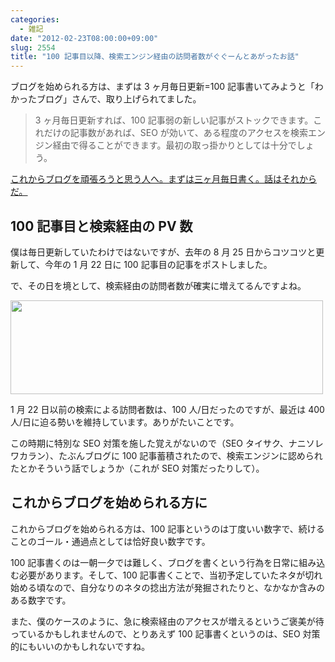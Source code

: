 ```yaml
---
categories:
  - 雑記
date: "2012-02-23T08:00:00+09:00"
slug: 2554
title: "100 記事目以降、検索エンジン経由の訪問者数がぐぐーんとあがったお話"
---
```


ブログを始められる方は、まずは 3 ヶ月毎日更新=100 記事書いてみようと「わかったブログ」さんで、取り上げられてました。

> 3 ヶ月毎日更新すれば、100 記事弱の新しい記事がストックできます。これだけの記事数があれば、SEO が効いて、ある程度のアクセスを検索エンジン経由で得ることができます。最初の取っ掛かりとしては十分でしょう。

[これからブログを頑張ろうと思う人へ。まずは三ヶ月毎日書く。話はそれからだ。](http://www.wakatta-blog.com/post_755.html)

## 100 記事目と検索経由の PV 数

僕は毎日更新していたわけではないですが、去年の 8 月 25 日からコツコツと更新して、今年の 1 月 22 日に 100 記事目の記事をポストしました。

で、その日を境として、検索経由の訪問者数が確実に増えてるんですよね。

<img alt="" src="/images/2012/02/2554_1.png" width="500" height="150">

1 月 22 日以前の検索による訪問者数は、100 人/日だったのですが、最近は 400 人/日に迫る勢いを維持しています。ありがたいことです。

この時期に特別な SEO 対策を施した覚えがないので（SEO タイサク、ナニソレワカラン）、たぶんブログに 100 記事蓄積されたので、検索エンジンに認められたとかそういう話でしょうか（これが SEO 対策だったりして）。

## これからブログを始められる方に

これからブログを始められる方は、100 記事というのは丁度いい数字で、続けることのゴール・通過点としては恰好良い数字です。

100 記事書くのは一朝一夕では難しく、ブログを書くという行為を日常に組み込む必要があります。そして、100 記事書くことで、当初予定していたネタが切れ始める頃なので、自分なりのネタの捻出方法が発掘されたりと、なかなか含みのある数字です。

また、僕のケースのように、急に検索経由のアクセスが増えるというご褒美が待っているかもしれませんので、とりあえず 100 記事書くというのは、SEO 対策的にもいいのかもしれないですね。
